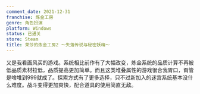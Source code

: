 ```yaml
---
comment_date: 2021-12-31
franchise: 炼金工房
genre: 角色扮演
platform: Windows
status: 已通关
store: Steam
title: 莱莎的炼金工房2 ～失落传说与秘密妖精～
---
```

又是我看画风买的游戏。系统相比前作有了大幅改变，炼金系统的品质计算不再被低品质素材拉低，品质提高更加简单。而且这类堆叠属性的游戏很合我胃口，甭管是啥堆到999就成了。探索方式有了更多选择，只不过新加入的迷宫系统基本没什么难度。战斗变得更加爽快，配合道具的使用简直无敌。

